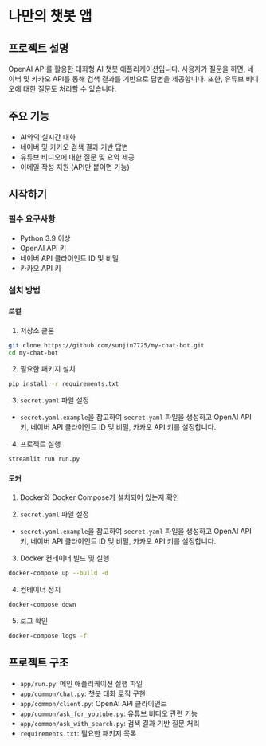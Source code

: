 # 나만의 챗봇 앱

## 프로젝트 설명
OpenAI API를 활용한 대화형 AI 챗봇 애플리케이션입니다. 사용자가 질문을 하면, 네이버 및 카카오 API를 통해 검색 결과를 기반으로 답변을 제공합니다. 또한, 유튜브 비디오에 대한 질문도 처리할 수 있습니다.

## 주요 기능
- AI와의 실시간 대화
- 네이버 및 카카오 검색 결과 기반 답변
- 유튜브 비디오에 대한 질문 및 요약 제공
- 이메일 작성 지원 (API만 붙이면 가능)

## 시작하기

### 필수 요구사항
- Python 3.9 이상
- OpenAI API 키
- 네이버 API 클라이언트 ID 및 비밀
- 카카오 API 키

### 설치 방법
#### 로컬
1. 저장소 클론
```bash
git clone https://github.com/sunjin7725/my-chat-bot.git
cd my-chat-bot
```

2. 필요한 패키지 설치
```bash
pip install -r requirements.txt
```

3. `secret.yaml` 파일 설정
- `secret.yaml.example`을 참고하여 `secret.yaml` 파일을 생성하고 OpenAI API 키, 네이버 API 클라이언트 ID 및 비밀, 카카오 API 키를 설정합니다.

4. 프로젝트 실행
```bash
streamlit run run.py
```

#### 도커
1. Docker와 Docker Compose가 설치되어 있는지 확인

2. `secret.yaml` 파일 설정
- `secret.yaml.example`을 참고하여 `secret.yaml` 파일을 생성하고 OpenAI API 키, 네이버 API 클라이언트 ID 및 비밀, 카카오 API 키를 설정합니다.

3. Docker 컨테이너 빌드 및 실행
```bash
docker-compose up --build -d
```

4. 컨테이너 정지
```bash
docker-compose down
```

5. 로그 확인
```bash
docker-compose logs -f
```

## 프로젝트 구조
- `app/run.py`: 메인 애플리케이션 실행 파일
- `app/common/chat.py`: 챗봇 대화 로직 구현
- `app/common/client.py`: OpenAI API 클라이언트
- `app/common/ask_for_youtube.py`: 유튜브 비디오 관련 기능
- `app/common/ask_with_search.py`: 검색 결과 기반 질문 처리
- `requirements.txt`: 필요한 패키지 목록